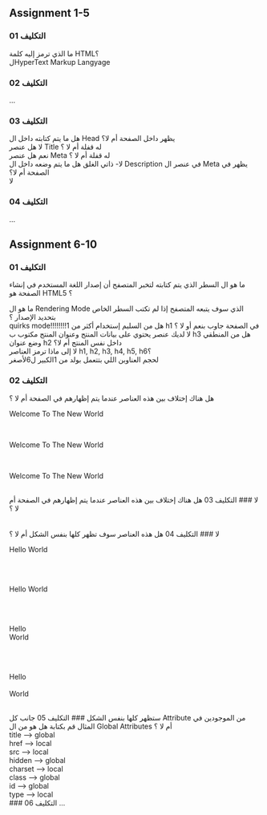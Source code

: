 ## Assignment 1-5
### التكليف 01
ما الذي ترمز إليه كلمة HTML؟<br />
  لHyperText Markup Langyage
### التكليف 02
...
### التكليف 03
هل ما يتم كتابته داخل ال Head يظهر داخل الصفحة أم لا؟<br />
  لا
هل عنصر Title له قفلة أم لا ؟ <br />
  نعم
هل عنصر Meta له قفلة أم لا ؟<br />
  لا- ذاتي الغلق
هل ما يتم وضعه داخل ال Description في عنصر ال Meta يظهر في الصفحة أم لا؟<br />
  لا
### التكليف 04
...

## Assignment 6-10
### التكليف 01
ما هو ال السطر الذي يتم كتابته لتخبر المتصفح أن إصدار اللغة المستخدم في إنشاء الصفحة هو HTML5 ؟<br /> 
  <!DOCTYPE html>
ما هو ال Rendering Mode الذي سوف يتبعه المتصفح إذا لم تكتب السطر الخاص بتحديد الإصدار ؟ <br />
  quirks mode!!!!!!!!1
هل من السليم إستخدام أكثر من h1 في الصفحة جاوب بنعم أو لا ؟ <br />
  لا
لديك عنصر يحتوي على بيانات المنتج وعنوان المنتج مكتوب ب h3 هل من المنطقي وضع عنوان h2 داخل نفس المنتج أم لا؟ <br />
  لا
إلى ماذا ترمز العناصر h1, h2, h3, h4, h5, h6؟ <br />
  لحجم العناوبن اللي بتتعمل بولد من 1الكبير ل6لأصغر
### التكليف 02
هل هناك إختلاف بين هذه العناصر عندما يتم إظهارهم في الصفحة أم لا ؟ <br /> 
<p class="element">Welcome To The New World</p> <br /> 
<p class='element'>Welcome To The New World</p> <br /> 
<p class=element>Welcome To The New World</p> <br /> 
  لا
### التكليف 03
هل هناك إختلاف بين هذه العناصر عندما يتم إظهارهم في الصفحة أم لا ؟ <br /> 
<p class=element hidden>Welcome To The New World</p> <br /> 
<p class="element" hidden>Welcome To The New World</p> <br /> 
  لا
### التكليف 04
هل هذه العناصر سوف تظهر كلها بنفس الشكل أم لا ؟ <br /> 
<p>Hello World</p> <br />

<p> <br /> 
Hello World <br /> 
</p> <br /> 

<p> <br /> 
Hello <br /> 
World <br /> 
</p> <br /> 

<p> <br /> 
Hello <br /> 

<br /> 
World <br /> 
</p> <br /> 
  ستظهر كلها بنفس الشكل
### التكليف 05
جانب كل Attribute من الموجودين في المثال قم بكتابة هل هو من ال Global Attributes أم لا ؟ <br /> 
title --> global <br /> 
href --> local <br /> 
src --> local <br /> 
hidden --> global <br /> 
charset --> local <br /> 
class --> global <br /> 
id --> global <br /> 
type --> local <br /> 
### التكليف 06
...
